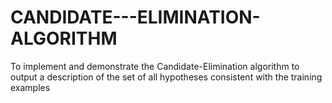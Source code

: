 # CANDIDATE---ELIMINATION-ALGORITHM
To implement and demonstrate the Candidate-Elimination algorithm to output a  description of the set of all hypotheses consistent with the training examples
